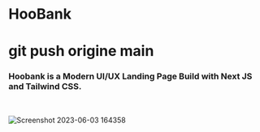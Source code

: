 # HooBank

# git push origine main

### Hoobank is a Modern UI/UX Landing Page Build with Next JS and Tailwind CSS.

<br/>

![Screenshot 2023-06-03 164358](https://github.com/ZainAli97/Hoobank-App/assets/131141179/053969c8-8dd4-41ed-8a44-40d0ff9a2250)
